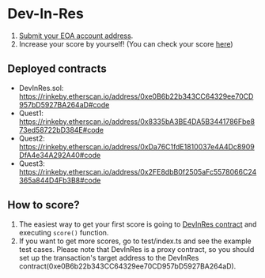 # Dev-In-Res

1. [Submit your EOA account address](https://docs.google.com/forms/d/12ncT_i_4DuLokDk6Z0BKZMDrOH8uKJLkqjCgOJkwURM/edit?usp=sharing).
2. Increase your score by yourself! (You can check your score [here](https://rinkeby.etherscan.io/address/0xe0B6b22b343CC64329ee70CD957bD5927BA264aD#readContract))

## Deployed contracts

- DevInRes.sol: https://rinkeby.etherscan.io/address/0xe0B6b22b343CC64329ee70CD957bD5927BA264aD#code
- Quest1: https://rinkeby.etherscan.io/address/0x8335bA3BE4DA5B3441786Fbe873ed58722bD384E#code
- Quest2: https://rinkeby.etherscan.io/address/0xDa76C1fdE1810037e4A4Dc8909DfA4e34A292A40#code
- Quest3: https://rinkeby.etherscan.io/address/0x2FE8dbB0f2505aFc5578066C24365a844D4Fb3B8#code

## How to score?

1. The easiest way to get your first score is going to [DevInRes contract](https://rinkeby.etherscan.io/address/0xe0B6b22b343CC64329ee70CD957bD5927BA264aD#writeContract) and executing `score()` function.
2. If you want to get more scores, go to test/index.ts and see the example test cases. Please note that DevInRes is a proxy contract, so you should set up the transaction's target address to the DevInRes contract(0xe0B6b22b343CC64329ee70CD957bD5927BA264aD).

